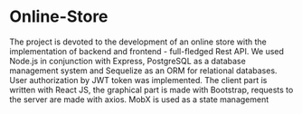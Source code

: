 # Online-Store
The project is devoted to the development of an online store with the implementation of backend and frontend - full-fledged Rest API. We used Node.js in conjunction with Express, PostgreSQL as a database management system and Sequelize as an ORM for relational databases. User authorization by JWT token was implemented. The client part is written with React JS, the graphical part is made with Bootstrap, requests to the server are made with axios. MobX is used as a state management 
